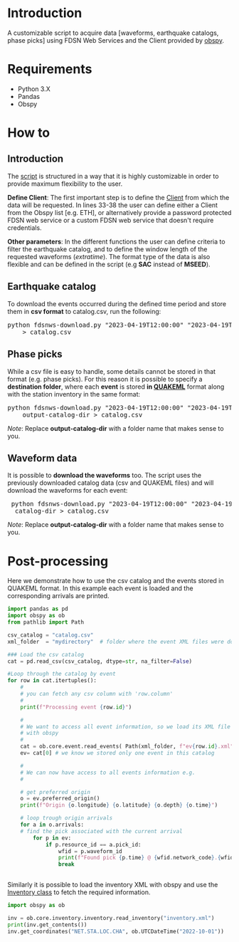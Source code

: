
# Introduction

A customizable script to acquire data [waveforms, earthquake catalogs, phase picks] using FDSN Web Services and the Client provided by [obspy](https://docs.obspy.org/).

# Requirements

* Python 3.X
* Pandas 
* Obspy

# How to

## Introduction

The [script](https://github.com/mmesim/fdsnws-download/blob/main/fdsnws-download.py) is structured in a way that it is highly customizable in order to provide maximum flexibility to the user. 

**Define Client**: The first important step is to define the [Client](https://docs.obspy.org/packages/autogen/obspy.clients.fdsn.client.Client.html) from which the data will be requested. In lines 33-38 the user can define either a Client from the Obspy list [e.g. ETH], or alternatively provide a password protected FDSN web service or a custom FDSN web service that doesn't require credentials. 

**Other parameters**: In the different functions the user can define criteria to filter the earthquake catalog, and to define the window length of the requested waveforms (*extratime*). The format type of the data is also flexible and can be defined in the script (e.g **SAC** instead of **MSEED**). 

## Earthquake catalog

To download the events occurred during the defined time period and store them in **csv format** to catalog.csv, run the following:

<pre>
python fdsnws-download.py "2023-04-19T12:00:00" "2023-04-19T12:03:00" \
    > catalog.csv
</pre>

## Phase picks

While a csv file is easy to handle, some details cannot be stored in that format (e.g. phase picks). For this reason it is possible to specify a **destination folder**, where each **event** is stored **in [QUAKEML](https://quake.ethz.ch/quakeml/)** format along with the station inventory in the same format:

<pre>
python fdsnws-download.py "2023-04-19T12:00:00" "2023-04-19T12:03:00" \
    output-catalog-dir > catalog.csv
</pre>

*Note*: Replace **output-catalog-dir**  with a folder name that makes sense to you. 

## Waveform data

 It is possible to **download the waveforms** too. The script uses the previously downloaded catalog data (csv and QUAKEML files) and will download the waveforms for each event:

<pre>
 python fdsnws-download.py "2023-04-19T12:00:00" "2023-04-19T12:03:00" --waveforms \
  catalog-dir > catalog.csv
</pre>

*Note*: Replace **output-catalog-dir**  with a folder name that makes sense to you. 

# Post-processing

Here we demonstrate how to use the csv catalog and the events stored in QUAKEML format. In this example each event is loaded and the corresponding arrivals are printed.

```python
import pandas as pd
import obspy as ob
from pathlib import Path

csv_catalog = "catalog.csv"
xml_folder  = "mydirectory"  # folder where the event XML files were downloaded

### Load the csv catalog
cat = pd.read_csv(csv_catalog, dtype=str, na_filter=False)

#Loop through the catalog by event
for row in cat.itertuples():
    #
	# you can fetch any csv column with 'row.column'
	#
	print(f"Processing event {row.id}")

	#
	# We want to access all event information, so we load its XML file
	# with obspy
	#
	cat = ob.core.event.read_events( Path(xml_folder, f"ev{row.id}.xml"))
	ev= cat[0] # we know we stored only one event in this catalog

	#
	# We can now have access to all events information e.g.
	#

	# get preferred origin
	o = ev.preferred_origin()
	print(f"Origin {o.longitude} {o.latitude} {o.depth} {o.time}")

	# loop trough origin arrivals
	for a in o.arrivals:
  	# find the pick associated with the current arrival
  		for p in ev:
    		if p.resource_id == a.pick_id:
      			wfid = p.waveform_id
      			print(f"Found pick {p.time} @ {wfid.network_code}.{wfid.station_code}.{wfid.location_code}.{wfid.channel_code}")
      			break
 
```

Similarly it is possible to load the inventory XML with obspy and use the [Inventory class](https://docs.obspy.org/packages/autogen/obspy.core.inventory.inventory.Inventory.html) to fetch the required information.

```python
import obspy as ob

inv = ob.core.inventory.inventory.read_inventory("inventory.xml")
print(inv.get_contents())
inv.get_coordinates("NET.STA.LOC.CHA", ob.UTCDateTime("2022-10-01"))
```







